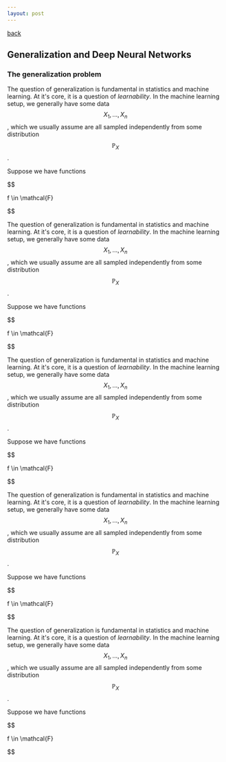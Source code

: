 ```yaml
---
layout: post
---
```

[back](./)

## Generalization and Deep Neural Networks

### The generalization problem

The question of generalization is fundamental in statistics and machine learning. At it's core,
it is a question of _learnability_. In the machine learning setup, we generally have
some data $$ X_1,...,X_n $$, which we usually assume are all sampled independently from
some distribution $$\mathbb{P}_X$$.

Suppose we have functions

$$

f \in \mathcal{F}

$$

The question of generalization is fundamental in statistics and machine learning. At it's core,
it is a question of _learnability_. In the machine learning setup, we generally have
some data $$ X_1,...,X_n $$, which we usually assume are all sampled independently from
some distribution $$\mathbb{P}_X$$.

Suppose we have functions

$$

f \in \mathcal{F}

$$

The question of generalization is fundamental in statistics and machine learning. At it's core,
it is a question of _learnability_. In the machine learning setup, we generally have
some data $$ X_1,...,X_n $$, which we usually assume are all sampled independently from
some distribution $$\mathbb{P}_X$$.

Suppose we have functions

$$

f \in \mathcal{F}

$$

The question of generalization is fundamental in statistics and machine learning. At it's core,
it is a question of _learnability_. In the machine learning setup, we generally have
some data $$ X_1,...,X_n $$, which we usually assume are all sampled independently from
some distribution $$\mathbb{P}_X$$.

Suppose we have functions

$$

f \in \mathcal{F}

$$

The question of generalization is fundamental in statistics and machine learning. At it's core,
it is a question of _learnability_. In the machine learning setup, we generally have
some data $$ X_1,...,X_n $$, which we usually assume are all sampled independently from
some distribution $$\mathbb{P}_X$$.

Suppose we have functions

$$

f \in \mathcal{F}

$$
